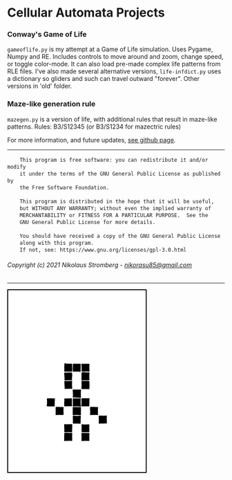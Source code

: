# Cellular Automata Projects

### Conway's Game of Life
`gameoflife.py` is my attempt at a Game of Life simulation. Uses Pygame, Numpy and RE.
Includes controls to move around and zoom, change speed, or toggle color-mode.
It can also load pre-made complex life patterns from RLE files.
I've also made several alternative versions, `life-infdict.py` uses a dictionary so
gliders and such can travel outward "forever". Other versions in 'old' folder.

### Maze-like generation rule
`mazegen.py` is a version of life, with additional rules that result in maze-like patterns.
Rules: B3/S12345 (or B3/S1234 for mazectric rules)

For more information, and future updates,
[see github page](https://github.com/Nikorasu/CellularAutomata "Cellular Automata - GitHub").

---

        This program is free software: you can redistribute it and/or modify
        it under the terms of the GNU General Public License as published by
        the Free Software Foundation.

        This program is distributed in the hope that it will be useful,
        but WITHOUT ANY WARRANTY; without even the implied warranty of
        MERCHANTABILITY or FITNESS FOR A PARTICULAR PURPOSE.  See the
        GNU General Public License for more details.

        You should have received a copy of the GNU General Public License
        along with this program.
        If not, see: https://www.gnu.org/licenses/gpl-3.0.html

###### Copyright (c) 2021  Nikolaus Stromberg - nikorasu85@gmail.com

---

![ripconway](patterns/rip_john_conway.gif "RIP John Conway")
